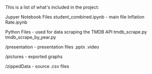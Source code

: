 This is a list of what's included in the project: 

Jupyer Notebook Files
student_combined.ipynb - main file
Inflation Rate.ipynb

Python Files - used for data scraping the TMDB API 
tmdb_scrape.py
tmdb_scrape_by_year.py

/presentation - presentation files 
.pptx
.video 

/pictures - exported graphs 

/zippedData - source .csv files 
